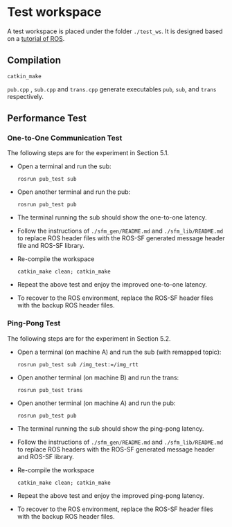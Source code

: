 # Test workspace

A test workspace is placed under the folder `./test_ws`. It is designed based on a [tutorial of ROS](http://wiki.ros.org/ROS/Tutorials/WritingPublisherSubscriber%28c%2B%2B%29).

## Compilation

```
catkin_make
```


`pub.cpp` , `sub.cpp`  and `trans.cpp` generate executables `pub`,  `sub`, and `trans` respectively. 

## Performance Test

### One-to-One Communication Test

The following steps are for the experiment in Section 5.1.

+ Open a terminal and run the sub:

  ```
  rosrun pub_test sub
  ```

+ Open another terminal and run the pub:

  ```
  rosrun pub_test pub
  ```

+ The terminal running the sub should show the one-to-one latency.

+ Follow the instructions of `./sfm_gen/README.md` and `./sfm_lib/README.md` to replace ROS header files with the ROS-SF generated message header file and ROS-SF library.

+ Re-compile the workspace

  ```
  catkin_make clean; catkin_make
  ```

+ Repeat the above test and enjoy the improved one-to-one latency.

+ To recover to the ROS environment, replace the ROS-SF header files with the backup ROS header files.

### Ping-Pong Test

The following steps are for the experiment in Section 5.2.

+ Open a terminal (on machine A) and run the sub (with remapped topic):

  ```
  rosrun pub_test sub /img_test:=/img_rtt
  ```

+ Open another terminal (on machine B) and run the trans:

  ```
  rosrun pub_test trans
  ```

+ Open another terminal (on machine A) and run the pub:

  ```
  rosrun pub_test pub
  ```

+ The terminal running the sub should show the ping-pong latency.

+ Follow the instructions of `./sfm_gen/README.md` and `./sfm_lib/README.md` to replace ROS headers with the ROS-SF generated message header and ROS-SF library.

+ Re-compile the workspace

  ```
  catkin_make clean; catkin_make
  ```

+ Repeat the above test and enjoy the improved ping-pong latency.

+ To recover to the ROS environment, replace the ROS-SF header files with the backup ROS header files.

